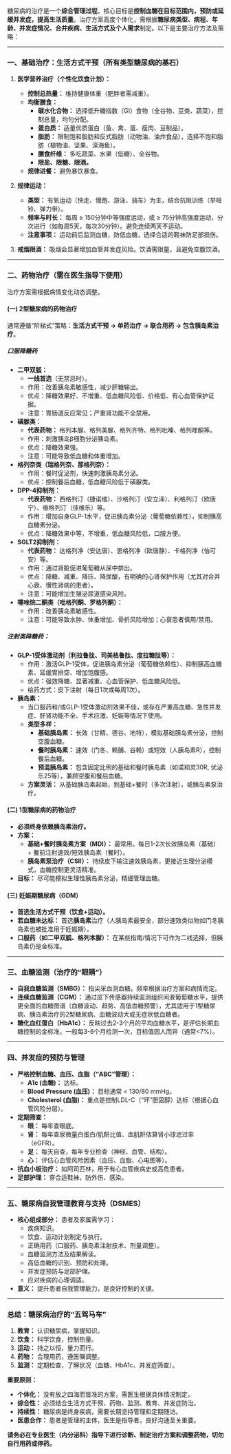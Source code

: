 糖尿病的治疗是一个**综合管理过程**，核心目标是**控制血糖在目标范围内，预防或延缓并发症，提高生活质量**。治疗方案高度个体化，需根据**糖尿病类型、病程、年龄、并发症情况、合并疾病、生活方式及个人需求**制定。以下是主要治疗方法及策略：

---

### 一、基础治疗：生活方式干预（所有类型糖尿病的基石）
1. **医学营养治疗（个性化饮食计划）：**
   * **控制总热量：** 维持健康体重（肥胖者需减重）。
   * **均衡膳食：**
     * **碳水化合物：** 选择低升糖指数（GI）食物（全谷物、豆类、蔬菜），控制总量，均匀分配。
     * **蛋白质：** 适量优质蛋白（鱼、禽、蛋、瘦肉、豆制品）。
     * **脂肪：** 限制饱和脂肪和反式脂肪（动物油、油炸食品），选择不饱和脂肪（植物油、坚果、深海鱼）。
     * **膳食纤维：** 多吃蔬菜、水果（低糖）、全谷物。
     * **限盐、限糖、限酒。**
   * **规律进餐：** 避免暴饮暴食。

2. **规律运动：**
   * **类型：** 有氧运动（快走、慢跑、游泳、骑车）为主，结合抗阻训练（举哑铃、弹力带）。
   * **频率与时长：** 每周 ≥ 150分钟中等强度运动，或 ≥ 75分钟高强度运动，分次进行（如每周5天，每次30分钟）。避免连续两天不运动。
   * **注意事项：** 运动前后监测血糖，防低血糖，选择合适的鞋袜防足部损伤。

3. **戒烟限酒：** 吸烟会显著增加血管并发症风险。饮酒需限量，且避免空腹饮酒。

---

### 二、药物治疗（需在医生指导下使用）
治疗方案需根据病情变化动态调整。

#### **(一) 2型糖尿病的药物治疗**
通常遵循“阶梯式”策略：**生活方式干预 → 单药治疗 → 联合用药 → 包含胰岛素治疗**。

##### 口服降糖药
   * **二甲双胍：**
     * **一线首选**（无禁忌时）。
     * 作用：改善胰岛素敏感性，减少肝糖输出。
     * 优点：降糖效果好、不增重、低血糖风险低、价格低、有心血管保护证据。
     * 注意：胃肠道反应常见；严重肾功能不全禁用。
   * **磺脲类：** 
     * **代表药物：** 格列本脲、格列美脲、格列齐特、格列吡嗪、格列喹酮等。
     * 作用：刺激胰岛β细胞分泌胰岛素。
     * 优点：降糖效果强。
     * 注意：可能导致低血糖和体重增加。
   * **格列奈类（瑞格列奈、那格列奈）：**
     * 作用：餐时促泌剂，快速刺激胰岛素分泌。
     * 优点：控制餐后血糖，低血糖风险低于磺脲类。
   * **DPP-4抑制剂：** 
     * **代表药物：** 西格列汀（捷诺维）、沙格列汀（安立泽）、利格列汀（欧唐宁）、维格列汀（佳维乐）等。
     * 作用：增加自身GLP-1水平，促进胰岛素分泌（葡萄糖依赖性），抑制胰高血糖素分泌。
     * 优点：降糖效果中等，不增重，低血糖风险低，口服方便。
   * **SGLT2抑制剂：** 
     * **代表药物：** 达格列净（安达唐）、恩格列净（欧唐静）、卡格列净（怡可安）等。
     * 作用：通过肾脏促进葡萄糖从尿中排出。
     * 优点：降糖、减重、降压、降尿酸，有明确的心肾保护作用（尤其对合并心衰、慢性肾病的患者）。
     * 注意：可能增加生殖泌尿道感染风险。
   * **噻唑烷二酮类（吡格列酮、罗格列酮）：**
     * 作用：改善胰岛素敏感性。
     * 注意：可能导致水肿、体重增加、骨折风险增加；心衰患者慎用/禁用。

##### 注射类降糖药：
   * **GLP-1受体激动剂（利拉鲁肽、司美格鲁肽、度拉糖肽等）：**
     * 作用：激活GLP-1受体，促进胰岛素分泌（葡萄糖依赖性）、抑制胰高血糖素、延缓胃排空、增加饱腹感。
     * 优点：强效降糖、显著减重、心血管保护、低血糖风险低。
     * 给药方式：皮下注射（每日1次或每周1次）。
   * **胰岛素：**
     * 当口服药和/或GLP-1受体激动剂效果不佳，或存在严重高血糖、急性并发症、肝肾功能不全、手术应激、妊娠等情况下使用。
     * **类型多样：**
       * **基础胰岛素：** 长效（甘精、德谷、地特），模拟基础胰岛素分泌，控制空腹血糖。
       * **餐时胰岛素：** 速效（门冬、赖脯、谷赖）或短效（人胰岛素R），控制餐后血糖。
       * **预混胰岛素：** 包含固定比例的基础和餐时胰岛素（如诺和灵30R, 优泌乐25等），兼顾空腹和餐后血糖。
     * **方案灵活：** 从基础胰岛素起始，到基础+餐时（多次注射），或胰岛素泵治疗。

#### (二) 1型糖尿病的药物治疗
* **必须终身依赖胰岛素治疗。**
* **方案：**
  * **基础+餐时胰岛素方案（MDI）：** 最常用。每日1-2次长效胰岛素（基础） + 餐前注射速效/短效胰岛素（餐时）。
  * **胰岛素泵治疗（CSII）：** 持续皮下输注速效胰岛素，更接近生理分泌模式，血糖控制更灵活精准。
* **目标：** 尽可能模拟生理性胰岛素分泌，精细管理血糖。

#### (三) 妊娠期糖尿病（GDM）
* **首选生活方式干预（饮食+运动）。**
* **若血糖未达标：** 首选**胰岛素**治疗（人胰岛素最安全，部分速效类似物如门冬胰岛素也被批准用于妊娠期）。
* **口服药（如二甲双胍、格列本脲）：** 在某些指南/情况下可作为二线选择，但胰岛素仍是金标准。

---

### 三、血糖监测（治疗的“眼睛”）
* **自我血糖监测（SMBG）：** 指尖采血测血糖。频率根据治疗方案和病情而定。
* **连续血糖监测（CGM）：** 通过皮下传感器持续监测组织间液葡萄糖水平，提供更全面的血糖图谱（血糖波动、趋势、高低血糖预警），尤其适用于1型糖尿病、胰岛素治疗的2型糖尿病、血糖波动大或无症状低血糖者。
* **糖化血红蛋白（HbA1c）：** 反映过去2-3个月的平均血糖水平，是评估长期血糖控制的金标准。一般每3-6个月检测一次，目标值因人而异（通常<7%）。

---

### 四、并发症的预防与管理
* **严格控制血糖、血压、血脂（“ABC”管理）：**
  * **A1c (血糖)：** 达标。
  * **Blood Pressure (血压)：** 目标通常 < 130/80 mmHg。
  * **Cholesterol (血脂)：** 重点是控制LDL-C（“坏”胆固醇）达标（根据心血管风险分层）。
* **定期筛查：**
  * **眼：** 每年查眼底。
  * **肾：** 每年查尿微量白蛋白/肌酐比值、血肌酐估算肾小球滤过率（eGFR）。
  * **足：** 每天自查，每年专业检查（神经、血管、结构）。
  * **心：** 评估心血管风险因素（血压、血脂、心电图等）。
* **抗血小板治疗：** 如阿司匹林，用于有心血管疾病史或高危患者。
* **足部护理：** 穿合适鞋袜，防外伤、感染。

---

### 五、糖尿病自我管理教育与支持（DSMES）
* **核心组成部分：** 患者及家属需学习：
  * 疾病知识。
  * 饮食、运动计划制定与执行。
  * 正确用药（口服药、胰岛素注射技术、剂量调整）。
  * 血糖监测方法及结果解读。
  * 高低血糖的识别、预防和处理。
  * 并发症预防与足部护理。
  * 应对疾病的心理调适。
* **意义：** 提升患者自我管理能力，是良好控制的关键。

---

### **总结：糖尿病治疗的“五驾马车”**
1. **教育：** 认识糖尿病，掌握知识。
2. **饮食：** 科学饮食，控制热量。
3. **运动：** 持之以恒，量力而行。
4. **药物：** 合理用药，遵医嘱调整。
5. **监测：** 定期检查，了解状况（血糖、HbA1c、并发症筛查）。

**重要原则：**
* **个体化：** 没有放之四海而皆准的方案，需医生根据具体情况制定。
* **综合性：** 必须结合生活方式干预、药物、监测、教育、并发症防治。
* **持续性：** 糖尿病是终身疾病，需要长期坚持管理和定期随访。
* **医患合作：** 患者是管理的主体，医生是指导者，良好沟通至关重要。

**请务必在专业医生（内分泌科）指导下进行诊断、制定治疗方案和调整药物，切勿自行用药或停药。**
